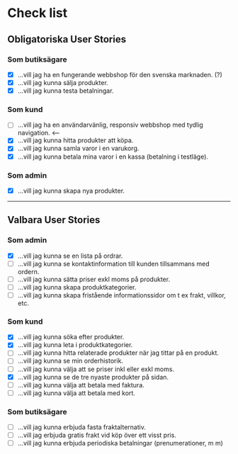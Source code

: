 # Check list
## Obligatoriska User Stories
### Som butiksägare
- [x]  …vill jag ha en fungerande webbshop för den svenska marknaden. (?)
- [x]  …vill jag kunna sälja produkter.
- [x]  …vill jag kunna testa betalningar.

### Som kund
- [ ]  …vill jag ha en användarvänlig, responsiv webbshop med tydlig navigation. <--
- [x]  …vill jag kunna hitta produkter att köpa.
- [x]  …vill jag kunna samla varor i en varukorg.
- [x]  …vill jag kunna betala mina varor i en kassa (betalning i testläge).

### Som admin 
- [x]  …vill jag kunna skapa nya produkter.

--------------------------------------------------------------------------------------

## Valbara User Stories 
### Som admin
- [x]  …vill jag kunna se en lista på ordrar.
- [ ]  …vill jag kunna se kontaktinformation till kunden tillsammans med ordern.
- [ ]  …vill jag kunna sätta priser exkl moms på produkter.
- [ ]  …vill jag kunna skapa produktkategorier.
- [ ]  …vill jag kunna skapa fristående informationssidor om t ex frakt, villkor, etc.

### Som kund 
- [x]  …vill jag kunna söka efter produkter.
- [x]  …vill jag kunna leta i produktkategorier.
- [ ]  …vill jag kunna hitta relaterade produkter när jag tittar på en produkt.
- [ ]  …vill jag kunna se min orderhistorik.
- [ ]  …vill jag kunna välja att se priser inkl eller exkl moms.
- [x]  …vill jag kunna se de tre nyaste produkter på sidan.
- [ ]  …vill jag kunna välja att betala med faktura.
- [ ]  …vill jag kunna välja att betala med kort.

### Som butiksägare 
- [ ]  …vill jag kunna erbjuda fasta fraktalternativ.
- [ ]  …vill jag erbjuda gratis frakt vid köp över ett visst pris.
- [ ]  …vill jag kunna erbjuda periodiska betalningar (prenumerationer, m m)